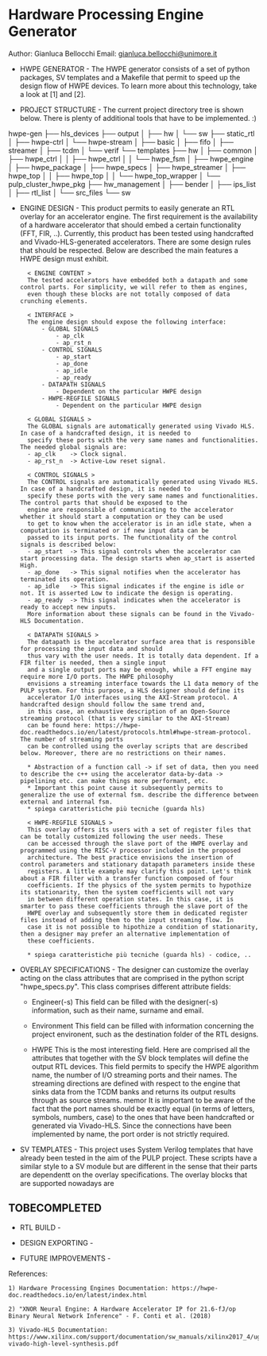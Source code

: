 # Hardware Processing Engine Generator

Author: Gianluca Bellocchi 
Email: gianluca.bellocchi@unimore.it

- HWPE GENERATOR -
The HWPE generator consists of a set of python packages, SV templates and a Makefile that permit to speed up
the design flow of HWPE devices. To learn more about this technology, take a look at [1] and [2].

- PROJECT STRUCTURE -
The current project directory tree is shown below. There is plenty of additional tools that have to be implemented. :)

hwpe-gen
├── hls_devices
├── output
│   ├── hw
│   └── sw
├── static_rtl
│   ├── hwpe-ctrl
│   └── hwpe-stream
│       ├── basic
│       ├── fifo
│       ├── streamer
│       ├── tcdm
│       └── verif
└── templates
    ├── hw
    │   ├── common
    │   ├── hwpe_ctrl
    │   │   ├── hwpe_ctrl
    │   │   └── hwpe_fsm
    │   ├── hwpe_engine
    │   ├── hwpe_package
    │   ├── hwpe_specs
    │   ├── hwpe_streamer
    │   ├── hwpe_top
    │   │   ├── hwpe_top
    │   │   └── hwpe_top_wrapper
    │   └── pulp_cluster_hwpe_pkg
    ├── hw_management
    │   ├── bender
    │   ├── ips_list
    │   ├── rtl_list
    │   └── src_files
    └── sw

- ENGINE DESIGN -
This product permits to easily generate an RTL overlay for an accelerator engine. The first requirement is the availability of a hardware accelerator that should embed a certain functionality (FFT, FIR, ..). Currently, this product has been tested using handcrafted and Vivado-HLS-generated accelerators. There are some design rules that should be respected. 
Below are described the main features a HWPE design must exhibit.

        < ENGINE CONTENT >
        The tested accelerators have embedded both a datapath and some control parts. For simplicity, we will refer to them as engines, 
        even though these blocks are not totally composed of data crunching elements. 

        < INTERFACE >
        The engine design should expose the following interface:
            - GLOBAL SIGNALS
                - ap_clk
                - ap_rst_n
            - CONTROL SIGNALS
                - ap_start
                - ap_done 
                - ap_idle
                - ap_ready
            - DATAPATH SIGNALS
                - Dependent on the particular HWPE design
            - HWPE-REGFILE SIGNALS
                - Dependent on the particular HWPE design

        < GLOBAL SIGNALS >
        The GLOBAL signals are automatically generated using Vivado HLS. In case of a handcrafted design, it is needed to
        specify these ports with the very same names and functionalities. The needed global signals are:
        - ap_clk    -> Clock signal.
        - ap_rst_n  -> Active-Low reset signal.

        < CONTROL SIGNALS >
        The CONTROL signals are automatically generated using Vivado HLS. In case of a handcrafted design, it is needed to
        specify these ports with the very same names and functionalities. The control parts that should be exposed to the 
        engine are responsible of communicating to the accelerator whether it should start a computation or they can be used
        to get to know when the accelerator is in an idle state, when a computation is terminated or if new input data can be 
        passed to its input ports. The functionality of the control signals is described below:
        - ap_start  -> This signal controls when the accelerator can start processing data. The design starts when ap_start is asserted High.
        - ap_done   -> This signal notifies when the accelerator has terminated its operation.
        - ap_idle   -> This signal indicates if the engine is idle or not. It is asserted Low to indicate the design is operating.
        - ap_ready  -> This signal indicates when the accelerator is ready to accept new inputs.
        More information about these signals can be found in the Vivado-HLS Documentation.

        < DATAPATH SIGNALS >
        The datapath is the accelerator surface area that is responsible for processing the input data and should 
        thus vary with the user needs. It is totally data dependent. If a FIR filter is needed, then a single input 
        and a single output ports may be enough, while a FFT engine may require more I/O ports. The HWPE philosophy
        envisions a streaming interface towards the L1 data memory of the PULP system. For this purpose, a HLS designer should define its
        accelerator I/O interfaces using the AXI-Stream protocol. A handcrafted design should follow the same trend and,
        in this case, an exhaustive description of an Open-Source streaming protocol (that is very similar to the AXI-Stream)
        can be found here: https://hwpe-doc.readthedocs.io/en/latest/protocols.html#hwpe-stream-protocol. The number of streaming ports
        can be controlled using the overlay scripts that are described below. Moreover, there are no restrictions on their names.

        * Abstraction of a function call -> if set of data, then you need to describe the c++ using the accelerator data-by-data -> pipelining etc. can make things more performant, etc.
        * Important this point cause it subsequently permits to generalize the use of external fsm. describe the difference between external and internal fsm.
        * spiega caratteristiche più tecniche (guarda hls)

        < HWPE-REGFILE SIGNALS >
        This overlay offers its users with a set of register files that can be totally customized following the user needs. These
        can be accessed through the slave port of the HWPE overlay and programmed using the RISC-V processor included in the proposed
        architecture. The best practice envisions the insertion of control parameters and stationary datapath parameters inside these
        registers. A little example may clarify this point. Let's think about a FIR filter with a transfer function composed of four
        coefficients. If the physics of the system permits to hypothize its stationarity, then the system coefficients will not vary
        in between different operation states. In this case, it is smarter to pass these coefficients through the slave port of the
        HWPE overlay and subsequently store them in dedicated register files instead of adding them to the input streaming flow. In
        case it is not possible to hipothize a condition of stationarity, then a designer may prefer an alternative implementation of
        these coefficients.

        * spiega caratteristiche più tecniche (guarda hls) - codice, ..
        

- OVERLAY SPECIFICATIONS -
The designer can customize the overlay acting on the class attributes that are comprised in the python script "hwpe_specs.py".
This class comprises different attribute fields:

    - Engineer(-s)
      This field can be filled with the designer(-s) information, such as their name, surname and email.
        
    - Environment
      This field can be filled with information concerning the project environent, such as the destination
      folder of the RTL designs.

    - HWPE
      This is the most interesting field. Here are comprised all the attributes that together with the SV block
      templates will define the output RTL devices. This field permits to specify the HWPE algorithm name, the
      number of I/O streaming ports and their names. The streaming directions are defined with respect to the engine that sinks data from the TCDM banks and returns its output results through as source streams. memor It is important to be aware of the fact 
      that the port names should be exactly equal (in terms of letters, symbols, numbers, case) to the ones that 
      have been handcrafted or generated via Vivado-HLS. Since the connections have been implemented by name, the port
      order is not strictly required. 

- SV TEMPLATES -
This project uses System Verilog templates that have already been tested in the aim of the PULP project. These scripts
have a similar style to a SV module but are different in the sense that their parts are dependentt on the overlay specifications.
The overlay blocks that are supported nowadays are
## TOBECOMPLETED

- RTL BUILD -

- DESIGN EXPORTING -

- FUTURE IMPROVEMENTS -




References:

    1) Hardware Processing Engines Documentation: https://hwpe-doc.readthedocs.io/en/latest/index.html

    2) "XNOR Neural Engine: A Hardware Accelerator IP for 21.6-fJ/op Binary Neural Network Inference" - F. Conti et al. (2018)

    3) Vivado-HLS Documentation: https://www.xilinx.com/support/documentation/sw_manuals/xilinx2017_4/ug902-vivado-high-level-synthesis.pdf






